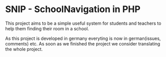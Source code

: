 # SNIP - SchoolNavigation in PHP

This project aims to be a simple useful system for students and teachers to
help them finding their room in a school.

As this project is developed in germany everyting is now in german(issues, comments) etc.
As soon as we finished the project we consider translating the whole project.


